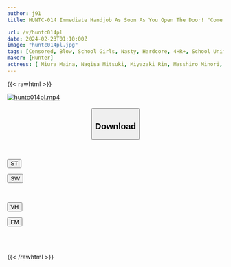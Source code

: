 ```yaml
---
author: j91
title: HUNTC-014 Immediate Handjob As Soon As You Open The Door! "Come On, Quickly Take Your Cock Out! I'll Give You A Dick." Isn't It Great! A Kind, Nosy, And Super Cute Childhood Friend Who Gives Me Handjobs In The Morning!

url: /v/huntc014pl
date: 2024-02-23T01:10:00Z
image: "huntc014pl.jpg"
tags: [Censored, Blow, School Girls, Nasty, Hardcore, 4HR+, School Uniform, Childhood Friend	]
maker: [Hunter]
actress: [ Miura Maina, Nagisa Mitsuki, Miyazaki Rin, Masshiro Minori, Nishioka Ema ]
---
```



{{< rawhtml >}}

<div class="video" data-videoid="WZVXX2Kk76IRKk">
    <a href="javascript:;">
        <img src="/v/huntc014pl/huntc014pl.jpg" width="WIDTH" height="HEIGHT" alt="huntc014pl.mp4" loading="lazy">
    </a>
</div>

<script type="text/javascript" src="https://j91.asia/asset/on-demand-st.js"></script>

<br>
  <link rel="stylesheet" href="https://j91.asia/asset/bs5.css">
  
  <center>
  <button class="btn btn-primary" type="button" data-bs-toggle="collapse" data-bs-target=".multi-collapse" aria-expanded="false" aria-controls="multiCollapseExample1 multiCollapseExample2"><h2>Download</h2></button></center>
</p>
<div class="row">
  <div class="col">
    <div class="collapse multi-collapse" id="multiCollapseExample1">
      <div class="card card-body">
	      	      <br>
<div class="buttons">  
<p><a href="https://streamtape.to/v/WZVXX2Kk76IRKk" target="_blank"><button class="btn-hover color-3"><i class="fa fa-download"></i> ST</button></a></p>
<p><a href="https://cdnwish.com/2ntbofbcjbur" target="_blank"><button class="btn-hover color-2"><i class="fa fa-download"></i> SW</button></a></p></div>
    </div>
  </div>
</div>
  <div class="col">
    <div class="collapse multi-collapse" id="multiCollapseExample2">
      <div class="card card-body">
	      <br>
<div class="buttons">
<p><a href="javascript:;"><button class="btn-hover color-9"><i class="fa fa-download"></i> VH</button></a></p>
<p><a href="javascript:;"><button class="btn-hover color-8"><i class="fa fa-download"></i> FM</button></a></p></div>
<br><br>
      </div>
    </div>
  </div>
</div>

{{< /rawhtml >}}